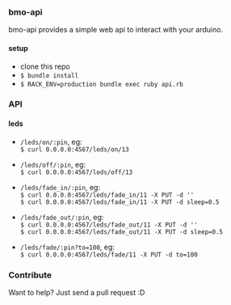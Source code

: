 ### bmo-api
bmo-api provides a simple web api to interact with your arduino.

#### setup
* clone this repo
* `$ bundle install`
* `$ RACK_ENV=production bundle exec ruby api.rb`

### API

#### leds
* `/leds/on/:pin`, eg:  
  `$ curl 0.0.0.0:4567/leds/on/13`

* `/leds/off/:pin`, eg:  
  `$ curl 0.0.0.0:4567/leds/off/13`

* `/leds/fade_in/:pin`, eg:  
  `$ curl 0.0.0.0:4567/leds/fade_in/11 -X PUT -d ''`  
  `$ curl 0.0.0.0:4567/leds/fade_in/11 -X PUT -d sleep=0.5`

* `/leds/fade_out/:pin`, eg:  
  `$ curl 0.0.0.0:4567/leds/fade_out/11 -X PUT -d ''`  
  `$ curl 0.0.0.0:4567/leds/fade_out/11 -X PUT -d sleep=0.5`

* `/leds/fade/:pin?to=100`, eg:  
  `$ curl 0.0.0.0:4567/leds/fade/11 -X PUT -d to=100`

### Contribute
Want to help? Just send a pull request :D
